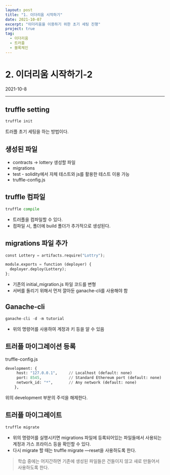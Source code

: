 ```yaml
---
layout: post
title: "1. 이더리움 시작하기"
date: 2021-10-07
excerpt: "이더리움을 이용하기 위한 초기 세팅 진행"
project: true
tag:
  - 이더리움
  - 트러플
  - 블록체인
---
```


# 2. 이더리움 시작하기-2

2021-10-8

---

## truffle setting

```python
truffle init
```

트러플 초기 세팅을 하는 방법이다.

## 생성된 파일

- contracts → lottery 생성할 파일
- migrations
- test - solidity에서 자체 테스트와 js를 활용한 테스트 이용 가능
- truffle-config.js

## truffle 컴파일

```python
truffle compile
```

- 트러플을 컴파일할 수 있다.
- 컴파일 시, 폴더에 build 폴더가 추가적으로 생성된다.

## migrations 파일 추가

```python
const Lottery = artifacts.require("Lottry");

module.exports = function (deployer) {
  deployer.deploy(Lottery);
};
```

- 기존의 initial_migration.js 파일 코드를 변형
- 서버를 돌리기 위해서 먼저 깔아둔 ganache-cli를 사용해야 함

## Ganache-cli

```python
ganache-cli -d -m tutorial
```

- 위의 명령어를 사용하여 계정과 키 등을 알 수 있음

## 트러플 마이그레이션 등록

truffle-config.js

```python
development: {
     host: "127.0.0.1",     // Localhost (default: none)
     port: 8545,            // Standard Ethereum port (default: none)
     network_id: "*",       // Any network (default: none)
    },
```

위의 development 부분의 주석을 해제한다.

## 트러플 마이그레이트

```python
truffle migrate
```

- 위의 명령어를 실행시키면 migrations 파일에 등록되어있는 파일들에서 사용되는 계정과 가스 프라이스 등을 확인할 수 있다.
- 다시 migrate 할 때는 truffle migrate —reset을 사용하도록 한다.

> 학습 중에는 어지간하면 기존에 생성된 파일들은 건들이지 않고 새로 만들어서 사용하도록 한다.
